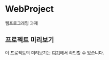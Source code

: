 # WebProject

웹프로그래밍 과제

## 프로젝트 미리보기

이 프로젝트의 미리보기는 [여기](https://shipfriend0516.github.io/WebProject/)에서 확인할 수 있습니다.
